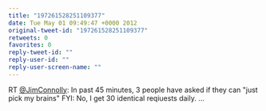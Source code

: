 ```yaml
---
title: "197261528251109377"
date: Tue May 01 09:49:47 +0000 2012
original-tweet-id: "197261528251109377"
retweets: 0
favorites: 0
reply-tweet-id: ""
reply-user-id: ""
reply-user-screen-name: ""
---
```

RT <a href="https://twitter.com/JimConnolly">@JimConnolly</a>: In past 45 minutes, 3 people have asked if they can "just pick my brains" FYI: No, I get 30 identical reqiuests daily.  ...
